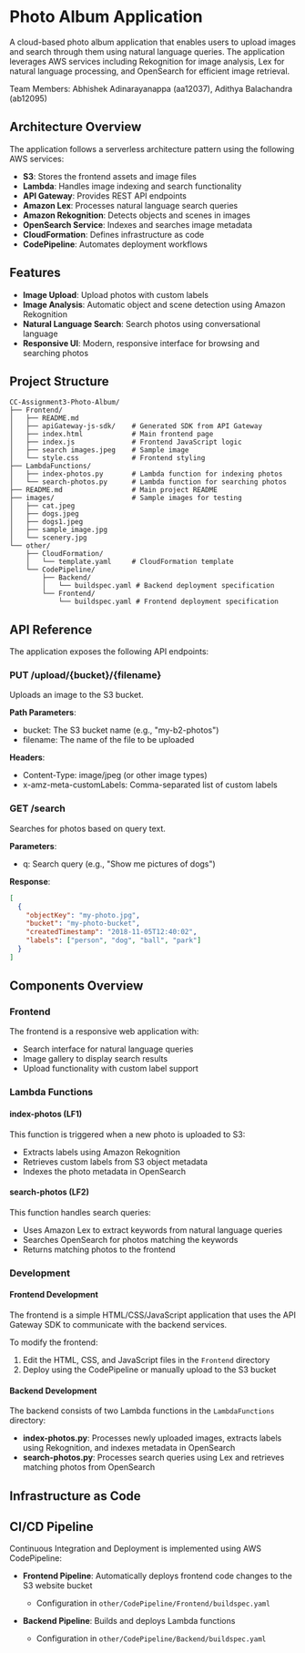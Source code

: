 # Photo Album Application

A cloud-based photo album application that enables users to upload images and search through them using natural language queries. The application leverages AWS services including Rekognition for image analysis, Lex for natural language processing, and OpenSearch for efficient image retrieval.

Team Members: Abhishek Adinarayanappa (aa12037), Adithya Balachandra (ab12095)

## Architecture Overview

The application follows a serverless architecture pattern using the following AWS services:

- **S3**: Stores the frontend assets and image files
- **Lambda**: Handles image indexing and search functionality
- **API Gateway**: Provides REST API endpoints
- **Amazon Lex**: Processes natural language search queries
- **Amazon Rekognition**: Detects objects and scenes in images
- **OpenSearch Service**: Indexes and searches image metadata
- **CloudFormation**: Defines infrastructure as code
- **CodePipeline**: Automates deployment workflows

## Features

- **Image Upload**: Upload photos with custom labels
- **Image Analysis**: Automatic object and scene detection using Amazon Rekognition
- **Natural Language Search**: Search photos using conversational language
- **Responsive UI**: Modern, responsive interface for browsing and searching photos

## Project Structure

```
CC-Assignment3-Photo-Album/
├── Frontend/
│   ├── README.md
│   ├── apiGateway-js-sdk/    # Generated SDK from API Gateway
│   ├── index.html            # Main frontend page
│   ├── index.js              # Frontend JavaScript logic
│   ├── search images.jpeg    # Sample image
│   └── style.css             # Frontend styling
├── LambdaFunctions/
│   ├── index-photos.py       # Lambda function for indexing photos
│   └── search-photos.py      # Lambda function for searching photos
├── README.md                 # Main project README
├── images/                   # Sample images for testing
│   ├── cat.jpeg
│   ├── dogs.jpeg
│   ├── dogs1.jpeg
│   ├── sample_image.jpg
│   └── scenery.jpg
└── other/
    ├── CloudFormation/
    │   └── template.yaml     # CloudFormation template
    └── CodePipeline/
        ├── Backend/
        │   └── buildspec.yaml # Backend deployment specification
        └── Frontend/
            └── buildspec.yaml # Frontend deployment specification
```

## API Reference

The application exposes the following API endpoints:

### PUT /upload/{bucket}/{filename}

Uploads an image to the S3 bucket.

**Path Parameters**:

- bucket: The S3 bucket name (e.g., "my-b2-photos")
- filename: The name of the file to be uploaded

**Headers**:

- Content-Type: image/jpeg (or other image types)
- x-amz-meta-customLabels: Comma-separated list of custom labels

### GET /search

Searches for photos based on query text.

**Parameters**:

- q: Search query (e.g., "Show me pictures of dogs")

**Response**:

```json
[
  {
    "objectKey": "my-photo.jpg",
    "bucket": "my-photo-bucket",
    "createdTimestamp": "2018-11-05T12:40:02",
    "labels": ["person", "dog", "ball", "park"]
  }
]
```

## Components Overview

### Frontend

The frontend is a responsive web application with:

- Search interface for natural language queries
- Image gallery to display search results
- Upload functionality with custom label support

### Lambda Functions

#### index-photos (LF1)

This function is triggered when a new photo is uploaded to S3:

- Extracts labels using Amazon Rekognition
- Retrieves custom labels from S3 object metadata
- Indexes the photo metadata in OpenSearch

#### search-photos (LF2)

This function handles search queries:

- Uses Amazon Lex to extract keywords from natural language queries
- Searches OpenSearch for photos matching the keywords
- Returns matching photos to the frontend

### Development

#### Frontend Development

The frontend is a simple HTML/CSS/JavaScript application that uses the API Gateway SDK to communicate with the backend services.

To modify the frontend:

1. Edit the HTML, CSS, and JavaScript files in the `Frontend` directory
2. Deploy using the CodePipeline or manually upload to the S3 bucket

#### Backend Development

The backend consists of two Lambda functions in the `LambdaFunctions` directory:

- **index-photos.py**: Processes newly uploaded images, extracts labels using Rekognition, and indexes metadata in OpenSearch
- **search-photos.py**: Processes search queries using Lex and retrieves matching photos from OpenSearch

## Infrastructure as Code

## CI/CD Pipeline

Continuous Integration and Deployment is implemented using AWS CodePipeline:

- **Frontend Pipeline**: Automatically deploys frontend code changes to the S3 website bucket
  - Configuration in `other/CodePipeline/Frontend/buildspec.yaml`

- **Backend Pipeline**: Builds and deploys Lambda functions
  - Configuration in `other/CodePipeline/Backend/buildspec.yaml`
